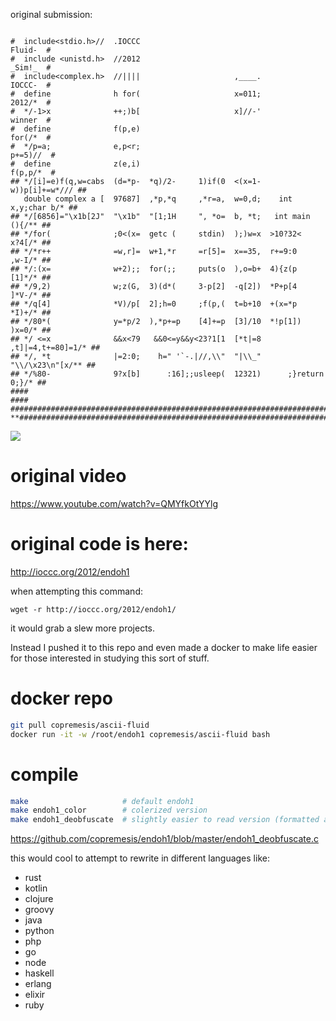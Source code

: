 

original submission:

```text

#  include<stdio.h>//  .IOCCC                                         Fluid-  #
#  include <unistd.h>  //2012                                         _Sim!_  #
#  include<complex.h>  //||||                     ,____.              IOCCC-  #
#  define              h for(                     x=011;              2012/*  #
#  */-1>x              ++;)b[                     x]//-'              winner  #
#  define              f(p,e)                                         for(/*  #
#  */p=a;              e,p<r;                                        p+=5)//  #
#  define              z(e,i)                                        f(p,p/*  #
## */[i]=e)f(q,w=cabs  (d=*p-  *q)/2-     1)if(0  <(x=1-      w))p[i]+=w*/// ##
   double complex a [  97687]  ,*p,*q     ,*r=a,  w=0,d;    int x,y;char b/* ##
## */[6856]="\x1b[2J"  "\x1b"  "[1;1H     ", *o=  b, *t;   int main   (){/** ##
## */for(              ;0<(x=  getc (     stdin)  );)w=x  >10?32<     x?4[/* ##
## */*r++              =w,r]=  w+1,*r     =r[5]=  x==35,  r+=9:0      ,w-I/* ##
## */:(x=              w+2);;  for(;;     puts(o  ),o=b+  4){z(p      [1]*/* ##
## */9,2)              w;z(G,  3)(d*(     3-p[2]  -q[2])  *P+p[4      ]*V-/* ##
## */q[4]              *V)/p[  2];h=0     ;f(p,(  t=b+10  +(x=*p      *I)+/* ##
## */80*(              y=*p/2  ),*p+=p    [4]+=p  [3]/10  *!p[1])     )x=0/* ##
## */ <=x              &&x<79   &&0<=y&&y<23?1[1  [*t|=8   ,t]|=4,t+=80]=1/* ##
## */, *t              |=2:0;    h=" '`-.|//,\\"  "|\\_"    "\\/\x23\n"[x/** ##
## */%80-              9?x[b]      :16];;usleep(  12321)      ;}return 0;}/* ##
####                                                                       ####
###############################################################################
**###########################################################################*/

```


![](ascii-fluid.gif)

# original video

https://www.youtube.com/watch?v=QMYfkOtYYlg

# original code is here:

http://ioccc.org/2012/endoh1

when attempting this command:

`wget -r http://ioccc.org/2012/endoh1/`

it would grab a slew more projects. 

Instead I pushed it to this repo and even made a docker
to make life easier for those interested in studying this
sort of stuff. 


# docker repo

```bash
git pull copremesis/ascii-fluid
docker run -it -w /root/endoh1 copremesis/ascii-fluid bash
```

# compile

```bash
make                     # default endoh1
make endoh1_color        # colerized version
make endoh1_deobfuscate  # slightly easier to read version (formatted at least)
```

https://github.com/copremesis/endoh1/blob/master/endoh1_deobfuscate.c

this would cool to attempt to rewrite in different languages like:

* rust
* kotlin
* clojure
* groovy
* java
* python
* php
* go
* node
* haskell
* erlang
* elixir
* ruby



